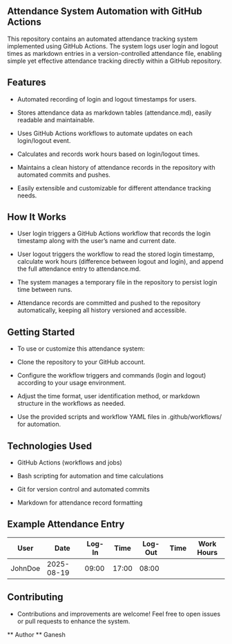 ## Attendance System Automation with GitHub Actions
This repository contains an automated attendance tracking system implemented using GitHub Actions. The system logs user login and logout times as markdown entries in a version-controlled attendance file, enabling simple yet effective attendance tracking directly within a GitHub repository.

## Features
- Automated recording of login and logout timestamps for users.

- Stores attendance data as markdown tables (attendance.md), easily readable and maintainable.

- Uses GitHub Actions workflows to automate updates on each login/logout event.

- Calculates and records work hours based on login/logout times.

- Maintains a clean history of attendance records in the repository with automated commits and pushes.

- Easily extensible and customizable for different attendance tracking needs.

## How It Works
- User login triggers a GitHub Actions workflow that records the login timestamp along with the user’s name and current date.

- User logout triggers the workflow to read the stored login timestamp, calculate work hours (difference between logout and login), and append the full attendance entry to attendance.md.

- The system manages a temporary file in the repository to persist login time between runs.

- Attendance records are committed and pushed to the repository automatically, keeping all history versioned and accessible.

## Getting Started
- To use or customize this attendance system:

- Clone the repository to your GitHub account.

- Configure the workflow triggers and commands (login and logout) according to your usage environment.

- Adjust the time format, user identification method, or markdown structure in the workflows as needed.

- Use the provided scripts and workflow YAML files in .github/workflows/ for automation.

## Technologies Used
- GitHub Actions (workflows and jobs)

- Bash scripting for automation and time calculations

- Git for version control and automated commits

- Markdown for attendance record formatting

## Example Attendance Entry
|User	|Date	|Log-In |Time	|Log-Out |Time	|Work Hours|
|-----|------|------|------|-------|-------|---------|
|JohnDoe	|2025-08-19|	09:00|	17:00|	08:00|

## Contributing
- Contributions and improvements are welcome! Feel free to open issues or pull requests to enhance the system.

** Author **
Ganesh
